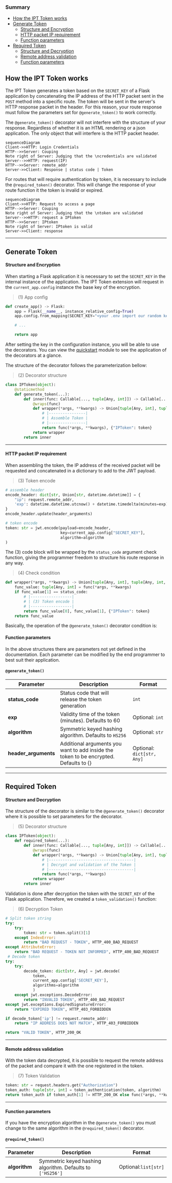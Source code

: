 ### Summary
- [How the IPT Token works](https://github.com/romuro-pauliv/IPT-Token/blob/main/docs/md/IPT-Token-works.md)
- [Generate Token]()
    - [Structure and Encryption](https://github.com/romuro-pauliv/IPT-Token/blob/main/docs/md/IPT-Token-works.md#structure-and-encryption)
    - [HTTP packet IP requirement](https://github.com/romuro-pauliv/IPT-Token/blob/main/docs/md/IPT-Token-works.md#http-packet-ip-requirement)
    - [Function parameters](https://github.com/romuro-pauliv/IPT-Token/blob/main/docs/md/IPT-Token-works.md#function-parameters)
- [Required Token](https://github.com/romuro-pauliv/IPT-Token/blob/main/docs/md/IPT-Token-works.md#required-token)
    - [Structure and Decryption](https://github.com/romuro-pauliv/IPT-Token/blob/main/docs/md/IPT-Token-works.md#structure-and-decryption)
    - [Remote address validation](https://github.com/romuro-pauliv/IPT-Token/blob/main/docs/md/IPT-Token-works.md#remote-address-validation)
    - [Function parameters](https://github.com/romuro-pauliv/IPT-Token/blob/main/docs/md/IPT-Token-works.md#function-parameters-1)

## How the IPT Token works

The IPT Token generates a token based on the `SECRET_KEY` of a Flask application by concatenating the IP address of the HTTP packet sent in the `POST` method into a specific route. The token will be sent in the server's HTTP response packet in the header. For this reason, your route response must follow the parameters set for `@generate_token()` to work correctly.

The `@generate_token()` decorator will not interfere with the structure of your response. Regardless of whether it is an HTML rendering or a json application. The only object that will interfere is the HTTP packet header.

```mermaid
sequenceDiagram
Client->>HTTP: Login Credentials
HTTP-->>Server: Couping
Note right of Server: Judging that the \ncredentials are validated
Server-->>HTTP: request(IP)
HTTP-->>Server: remote_addr
Server->>Client: Response | status code | Token
```

For routes that will require authentication by token, it is necessary to include the `@required_token()` decorator. This will change the response of your route function it the token is invalid or expired.

```mermaid
sequenceDiagram
Client->>HTTP: Request to access a page
HTTP-->>Server: Couping
Note right of Server: Judging that the \ntoken are validated
Server-->>HTTP: request a IPtoken
HTTP-->>Server: IPtoken
Note right of Server: IPtoken is valid
Server->>Client: response
```

---
## Generate Token

#### Structure and Encryption

When starting a Flask application it is necessary to set the `SECRET_KEY` in the internal instance of the application. The IPT Token extension will request in the `current_app.config` instance the base key of the encryption. 

> (1) App config
```Python
def create_app() -> Flask:
    app = Flask(__name__, instance_relative_config=True)
    app.config.from_mapping(SECRET_KEY="<your .env import our random key string>")

    # ...

    return app
```

After setting the key in the configuration instance, you will be able to use the decorators. You can view the [quickstart]() module to see the application of the decorators at a glance. 

The structure of the decorator follows the parameterization bellow:

> (2) Decorator structure
```Python
class IPToken(object):
    @staticmethod
    def generate_token(...):
        def inner(func: Callable[..., tuple[Any, int]]) -> Callable[..., Union[tuple[Any, int], tuple[Any, int, dict]]]:
            @wraps(func)
            def wrapper(*args, **kwargs) -> Union[tuple[Any, int], tuple[Any, int, dict]]:
                # |----------------|
                # | Assemble Token |
                # |----------------|
                return func(*args, **kwargs), {"IPToken": token}
            return wrapper
        return inner
```

---

#### HTTP packet IP requirement

When assembling the token, the IP address of the received packet will be requested and concatenated in a dictionary to add to the JWT payload.

> (3) Token encode
```Python
# assemble header 
encode_header: dict[str, Union[str, datetime.datetime]] = {
    "ip": request.remote_addr,
    'exp': datetime.datetime.utcnow() + datetime.timedelta(minutes=exp)
}
encode_header.update(header_arguments)

# token encode
token: str = jwt.encode(payload=encode_header,
                        key=current_app.config["SECRET_KEY"],
                        algorithm=algorithm
)
```

The (3) code block will be wrapped by the `status_code` argument check function, giving the programmer freedom to structure his route response in any way.

> (4) Check condition
```Python
def wrapper(*args, **kwargs) -> Union[tuple[Any, int], tuple[Any, int, dict]]:
    func_value: tuple[Any, int] = func(*args, **kwargs)
    if func_value[1] == status_code:
        # |------------------|
        # | (3) Token encode |
        # |------------------|
        return func_value[0], func_value[1], {"IPToken": token}
    return func_value
```

Basically, the operation of the `@generate_token()` decorator condition is:

#### Function parameters

In the above structures there are parameters not yet defined in the documentation. Each parameter can be modified by the end programmer to best suit their application.

#### `@generate_token()`

| Parameter | Description | Format |
|-----------|-------------|--------|
| __status_code__ | Status code that will release the token generation | `int` |
| __exp__ | Validity time of the token (minutes). Defaults to 60 | Optional: `int` |
| __algorithm__ | Symmetric keyed hashing algorithm. Defaults to `HS256` | Optional: `str` |
| __header_arguments__ | Additional arguments you want to add inside the token to be encrypted. Defaults to {} | Optional: `dict[str, Any]` |

---

## Required Token

#### Structure and Decryption

The structure of the decorator is similar to the `@generate_token()` decorator where it is possible to set parameters for the decorator.

> (5) Decorator structure
```Python
class IPToken(object):
    def required_token(...):
        def inner(func: Callable[..., tuple[Any, int]]) -> Callable[..., Union[tuple[Any, int], tuple[Any, int, dict]]]:
            @wraps(func)
            def wrapper(*args, **kwargs) -> Union[tuple[Any, int], tuple[Any, int, dict]]:
                # |-------------------------------------|
                # | Decrypt and validation of the Token |
                # |-------------------------------------|
                return func(*args, **kwargs)
            return wrapper
        return inner
```

Validation is done after decryption the token with the `SECRET_KEY` of the Flask application. Therefore, we created a `token_validation()` function:

> (6) Decryption Token
```Python
# Split token string
try:
    try:
        token: str = token.split()[1]
    except IndexError:
        return "BAD REQUEST - TOKEN", HTTP_400_BAD_REQUEST
except AttributeError:
    return "BAD REQUEST - TOKEN NOT INFORMED", HTTP_400_BAD_REQUEST
 # Decode token 
try:
    try:
        decode_token: dict[str, Any] = jwt.decode(
            token,
            current_app.config['SECRET_KEY'],
            algorithms=algorithm
            )
    except jwt.exceptions.DecodeError:
        return "INVALID TOKEN", HTTP_400_BAD_REQUEST
except jwt.exceptions.ExpiredSignatureError:
    return "EXPIRED TOKEN", HTTP_403_FORBIDDEN

if decode_token['ip'] != request.remote_addr:
    return "IP ADDRESS DOES NOT MATCH", HTTP_403_FORBIDDEN

return "VALID TOKEN", HTTP_200_OK
```
---

#### Remote address validation

With the token data decrypted, it is possible to request the remote address of the packet and compare it with the one registered in the token.

> (7) Token Validation
```Python
token: str = request.headers.get("Authorization")
token_auth: tuple[str, int] = token_authentication(token, algorithm)
return token_auth if token_auth[1] != HTTP_200_OK else func(*args, **kwargs)
```

----

#### Function parameters

If you have the encryption algorithm in the `@generate_token()` you must change to the same algorithm in the `@required_token()` decorator.

#### `@required_token()`

| Parameter | Description | Format |
|-----------|-------------|--------|
| __algorithm__ | Symmetric keyed hashing algorithm. Defaults to `['HS256']` | Optional:`list[str]` |